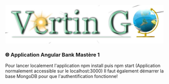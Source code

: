 ![Image](https://raw.githubusercontent.com/vertingo/Easy_Admin_YouTube_Newsletter_Firebase/master/web/assets/images/github/vertin_go_website.jpg)
### 🌐 Application Angular Bank Mastère 1

Pour lancer localement l'application npm install puis npm start (Application normalement accessible sur le localhost:3000)
Il faut également démarrer la base MongoDB pour que l'authentification fonctionne!
